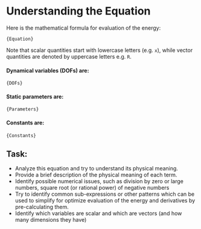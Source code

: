 # **Understanding the Equation**

Here is the mathematical formula for evaluation of the energy: 
```
{Equation}
```

Note that scalar quantities start with lowercase letters (e.g. `x`), while vector quantities are denoted by uppercase letters e.g. `R`.

#### Dynamical variables (DOFs) are:
```
{DOFs}
```

#### Static parameters are:
```
{Parameters}
```

#### Constants are:
```
{Constants}
```

## Task:

* Analyze this equation and try to understand its physical meaning. 
* Provide a brief description of the physical meaning of each term.
* Identify possible numerical issues, such as division by zero or large numbers,  square root (or rational power) of negative numbers
* Try to identify common sub-expressions or other patterns which can be used to simplify for optimize evaluation of the energy and derivatives by pre-calculating them.
* Identify which variables are scalar and which are vectors (and how many dimensions they have)